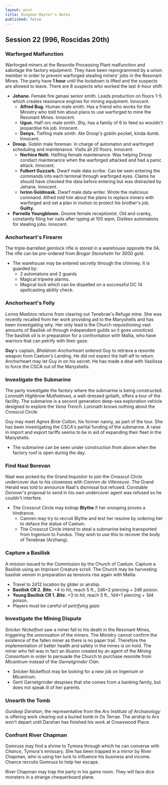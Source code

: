 ```yaml
---
layout: post
title: Dungeon Master's Notes
published: false
---
```


## **Session 22 (996, Roscidas 20th)**

### Warforged Malfunction

Warforged miners at the Resonite Processing Plant malfunction and sabotage the factory equipment. They have been reprogrammed by a union member in order to prevent warforged stealing miners' jobs in the Resonant Mines. The party have **1 hour** until the lockdown is lifted and the suspects are allowed to leave. There are 8 suspects who worked the last 4-hour shift:

- **Jehane.** Female fire genasi senior smith. Leads production on floors 1-5 which creates resonance engines for mining equipment. Innocent.
  - **Alfred Bug.** Human male smith. Has a friend who works for the Ministry who told him about plans to use warforged to mine the Resonant Mines. Innocent.
  - **Ugun.** Half-orc male smith. Shy, has a family of 6 to feed so wouldn't jeopardise his job. Innocent.
  - **Denys.** Tiefling male smith. Ate Droop's goblin pocket, kinda dumb. Innocent.
- **Droop.** Goblin male foreman. In charge of automaton and warforged scheduling and maintenance. Visits all 20 floors. Innocent.
  - **Norhice Nolti.** Halfling female maintenance. Was helping Droop conduct maintenance when the warforged attacked and had a panic attack. Innocent.
  - **Fulbert Guzzark.** Dwarf male data scribe. Can be seen entering the commands into each terminal through warforged eyes. Claims he should have checked the data before entering but was distracted by Jehane. Innocent.
  - **Ivrinn Goldmask.** Dwarf male data writer. Wrote the malicious command. Alfred told him about the plans to replace miners with warforged and set a plan in motion to protect his brother's job. **Guilty.**
- **Parnella Youngbloom.** Gnome female receptionist. Old and cranky, constantly filing her nails after typing at 100 wpm. Dislikes automatons for stealing jobs. Innocent.

### Anchorheart's Firearm

The triple-barrelled gemlock rifle is stored in a warehouse opposite the IIA. The rifle can be pre-ordered from *Brogar Stonehelm* for 3000 gold.

- The warehouse may be entered secretly through the chimney. It is guarded by:
  - 2 automatons and 2 guards
  - Magical tripwire alarms.
  - Magical lock which can be dispelled on a successful DC 14 spellcasting ability check.

### Anchorheart's Folly

*Lenna Madizos* returns from clearing out Tenebrae's Refuge mine. She was recently recalled from her work providing aid to the Manyshells and has been investigating why. Her only lead is the Church requisitioning vast amounts of Basilisk oil through independent guilds so it goes unnoticed. The basilisk oil is in preparation for a confrontation with Mallia, who have warriors that can petrify with their gaze.

**Guy**'s captain, *Bhaldrom Anchorheart* ordered Guy to retrieve a resonite weapon from Caelum's Landing. He did not expect the half-elf to return. Anchorheart may let Guy in on his secret. He has made a deal with Vasilissa to force the CSCA out of the Manyshells.

### Investigate the Submarine

The party investigate the factory where the submarine is being constructed. *Loronath Highbrow Muthalavea*, a well-dressed goliath, offers a tour of the facility. The submarine is a second generation deep-sea exploration vehicle designed to explore the *Vena Trench*. Loronath knows nothing about the Crosscut Circle.

Guy may meet *Agnes Briar Colton*, his former nanny, as part of the tour. She has been investigating the CSCA's partial funding of the submarine. A raise in import and export tariffs seems to be in aid of expanding their fleet in the Manyshells.

- The submarine can be seen under construction from above when the factory roof is open during the day.

### Find Naal Berevan

Naal was picked by the Grand Inquisitor to join the *Crosscut Circle* undercover due to his closeness with *Camren de Villeneuve*. The Grand Herald was told to announce Naal's dismissal but refused. Constable *Denover*'s proposal to send in his own undercover agent was refused so he couldn't interfere.

- The Crosscut Circle may kidnap **Blythe** if her snooping proves a hindrance.
  - Camren may try to recruit Blythe and test her resolve by ordering her to deface the statue of Caelum.
  - The Crosscut Circle intend to steal a submarine being transported from Ingenium to Fundus. They wish to use this to recover the body of Tenebrae (Arzhang).

### Capture a Basilisk

A mission issued to the Commission by the Church of Caelum. Capture a Basilisk using an Imprison Creature scroll. The Church may be harvesting basilisk venom in preparation as tensions rise again with Mallia.

- Travel to 2d12 location by glider or airship.
- **Basilisk CR 2.** ***Bite.*** +4 to hit, reach 5 ft., 2d6+2 piercing + 2d6 poison.
- **Young Basilisk CR 1.** ***Bite.*** +3 to hit, reach 5 ft., 1d4+1 piercing + 1d4 poison.
- Players must be careful of *petrifying gaze*

### Investigate the Mining Dispute

*Snicker Nickelfoot* saw a miner fall to his death in the Resonant Mines, triggering the unionisation of the miners. The Ministry cannot confirm the existence of the fallen miner as there is no paper trail. Therefore the implementation of better health and safety in the mines is on hold. The miner who fell was in fact an illusion created by an agent of the *Mining Consortium* in order to persuade the Church to purchase resonite from *Micantrum* instead of the *Garnetgrinder Clan*.

- Snicker Nickelfoot may be looking for a new job on Ingenium or Micantrum.
- Gerti Garnetgrinder despises that she comes from a banking family, but does not speak ill of her parents.

### Unearth the Tomb

*Gurdeep Darshan*, the representative from the *Arx Institute of Archaeology* is offering work clearing out a buried tomb in Os Terrae. The airship to Arx won't depart until Darshan has finished his work at Crowswood Place.

### Confront River Chapman

Gomruss may find a shrine to Tymora through which he can converse with *Chance*, Tymora's emissary. She has been trapped in a mirror by River Chapman, who is using her luck to influence his business and income. Chance recruits Gomruss to help her escape.

River Chapman may trap the party in his game room. They will face dice monsters in a strange chequerboard plane.
